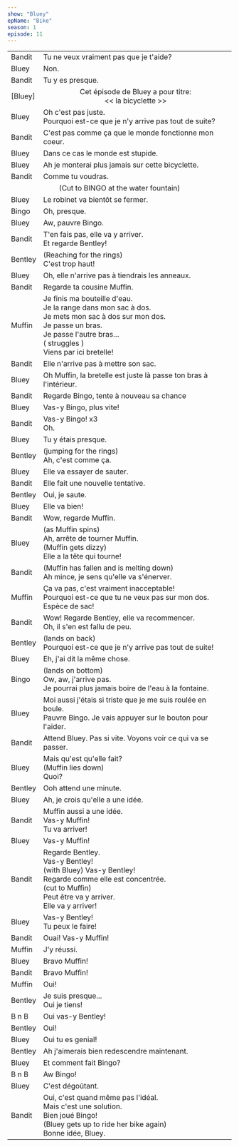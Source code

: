 ```yaml
---
show: "Bluey"
epName: "Bike"
season: 1
episode: 11
---
```


<table>
<tr>
    <td>Bandit</td>
    <td class="fr">Tu ne veux vraiment pas que je t'aide?</td>
</tr>

<tr>
    <td>Bluey</td>
    <td class="fr">Non.</td>
</tr>

<tr>
    <td> Bandit </td>
    <td class="fr"> Tu y es presque. </td>
</tr>

<tr>
    <td>[Bluey]</td>
    <td class="fr" style = "text-align: center">Cet épisode de Bluey a pour titre:<br><< la bicyclette >></td>
</tr>

<tr>
    <td> Bluey </td>
    <td class="fr"> Oh c'est pas juste. <br>
        Pourquoi est-ce que je n'y arrive pas tout de suite? 
    </td>
</tr>

<tr>
    <td> Bandit </td>
    <td> C'est pas comme ça que le monde fonctionne mon coeur. </td>
</tr>

<tr>
    <td> Bluey </td>
    <td> Dans ce cas le monde est stupide. </td>
</tr>

<tr>
    <td> Bluey </td>
    <td> Ah je monterai plus jamais sur cette bicyclette. </td>
</tr>

<tr>
    <td> Bandit </td>
    <td> Comme tu voudras. </td>
</tr>    

<tr>
    <td colspan="2" style="text-align: center">
    (Cut to BINGO at the water fountain) 
    </td>
</tr>    

<tr>
    <td> Bluey </td>
    <td> Le robinet va bientôt se fermer. </td>
</tr>    

<tr>
    <td> Bingo </td>
    <td> Oh, presque. </td>
</tr> 

<tr>
    <td> Bluey </td>
    <td> Aw, pauvre Bingo. </td>
</tr> 

<tr>
    <td> Bandit </td>
    <td> T'en fais pas, elle va y arriver. <br>
        Et regarde Bentley! </td>
</tr>    

<tr>
    <td> Bentley </td>
    <td> (Reaching for the rings) <br>
    C'est trop haut! </td>
</tr>    

<tr>
    <td> Bluey </td>
    <td> Oh, elle n'arrive pas à tiendrais les anneaux. </td>
</tr>    

<tr>
    <td> Bandit </td>
    <td> Regarde ta cousine Muffin. </td>
</tr>    

<tr>
    <td> Muffin </td>
    <td> Je finis ma bouteille d'eau. <br>
    Je la range dans mon sac à dos. <br>
    Je mets mon sac à dos sur mon dos. <br>
    Je passe un bras. <br>
    Je passe l'autre bras… <br>
    ( struggles ) <br>
    Viens par ici bretelle! 
    </td>
</tr>   

<tr>
    <td> Bandit </td>
    <td> Elle n'arrive pas à mettre son sac. </td>
</tr>

<tr>
    <td> Bluey </td>
    <td> Oh Muffin, la bretelle est juste là
    passe ton bras à l'intérieur. </td>
</tr>

<tr>
    <td> Bandit </td>
    <td> Regarde Bingo, tente à nouveau sa chance </td>
</tr>

<tr>
    <td> Bluey </td> 
    <td> Vas-y Bingo, plus vite! </td>
</tr>

<tr>
    <td> Bandit </td>
    <td> Vas-y Bingo! x3 <br>
        Oh. </td>
</tr>

<tr> 
    <td> Bluey </td>
    <td> Tu y étais presque.

<tr>
    <td> Bentley </td>
    <td> (jumping for the rings) <br>
    Ah, c'est comme ça. </td>
</tr>

<tr>
    <td> Bluey </td>
    <td> Elle va essayer de sauter. </td>
</tr>

<tr>
    <td> Bandit </td>
    <td> Elle fait une nouvelle tentative. </td>
</tr>

<tr>
    <td> Bentley </td>
    <td> Oui, je saute. </td>
</tr>

<tr>
    <td> Bluey </td>
    <td> Elle va bien! </td>
</tr>

<tr>
    <td> Bandit </td>
    <td> Wow, regarde Muffin. </td>
</tr>

<tr>
    <td> Bluey </td>
    <td> (as Muffin spins) <br> 
    Ah, arrête de tourner Muffin. <br>
    (Muffin gets dizzy) <br>
    Elle a la tête qui tourne! </td>
</tr>

<tr> 
    <td> Bandit </td>
    <td> (Muffin has fallen and is melting down) <br>
    Ah mince, je sens qu'elle va s'énerver. </td>
</tr>

<tr>
    <td> Muffin </td>
    <td> Ça va pas, c'est vraiment inacceptable! <br>
    Pourquoi est-ce que tu ne veux pas sur mon dos. <br>
    Espèce de sac! </td>
</tr>

<tr>
    <td> Bandit </td>
    <td> Wow! Regarde Bentley, elle va recommencer. <br>
    Oh, il s'en est fallu de peu. </td>
</tr>

<tr>
    <td> Bentley </td>
    <td> (lands on back) <br>
    Pourquoi est-ce que je n'y arrive pas tout de suite! </td>
</tr>

<tr>
    <td> Bluey </td>
    <td> Eh, j'ai dit la même chose. </td>
</tr>

<tr>
    <td> Bingo </td>
    <td> (lands on bottom) <br> 
    Ow, aw, j'arrive pas. <br>
    Je pourrai plus jamais boire de l'eau à la fontaine. </td>
</tr>

<tr>
    <td> Bluey </td>
    <td> Moi aussi j'étais si triste que je me suis roulée en boule. <br>
    Pauvre Bingo. Je vais appuyer sur le bouton pour l'aider.
    </td>
</tr>

<tr> 
    <td> Bandit </td> 
    <td> Attend Bluey. Pas si vite. Voyons voir ce qui va se passer. </td>
</tr>

<tr> 
    <td> Bluey </td>
    <td> Mais qu'est qu'elle fait? <br>
    (Muffin lies down) <br>
    Quoi? </td>
</tr>

<tr>
    <td> Bentley </td>
    <td> Ooh attend une minute. </td>
</tr>

<tr>
    <td> Bluey </td>
    <td> Ah, je crois qu'elle a une idée. </td>
</tr>

<tr>
    <td> Bandit </td>
    <td> Muffin aussi a une idée. <br>
    Vas-y Muffin! <br>
    Tu va arriver! </td>
</tr>

<tr>
    <td> Bluey </td>
    <td> Vas-y Muffin! </td>
</tr>

<tr>
    <td> Bandit </td>
    <td> Regarde Bentley. <br> 
    Vas-y Bentley! <br>
    (with Bluey) Vas-y Bentley! <br>
    Regarde comme elle est concentrée. <br>
    (cut to Muffin) <br>
    Peut être va y arriver. <br>
    Elle va y arriver!
    </td>
</tr>

<tr>
    <td> Bluey </td>
    <td> Vas-y Bentley! <br>
    Tu peux le faire! </td>
</tr>

<tr>
    <td> Bandit </td>
    <td> Ouai! Vas-y Muffin! </td>
</tr>

<tr>
    <td> Muffin </td>
    <td> J'y réussi. </td>
</tr>

<tr> 
    <td> Bluey </td>
    <td> Bravo Muffin! </td>
</tr>

<tr> 
    <td> Bandit </td>
    <td> Bravo Muffin! </td>
</tr>

<tr>
    <td> Muffin </td>
    <td> Oui! </td>
</tr>

<tr>
    <td> Bentley </td>
    <td> Je suis presque... <br> 
    Oui je tiens! </td>
</tr>

<tr>
    <td> B n B </td>
    <td> Oui vas-y Bentley! </td>
</tr>

<tr>
    <td> Bentley </td>
    <td> Oui! </td>
</tr>

<tr> 
    <td> Bluey </td>
    <td> Oui tu es genial! </td>
</tr>

<tr>
    <td> Bentley </td>
    <td> Ah j'aimerais bien redescendre maintenant. </td>
</tr>

<tr>
    <td> Bluey </td>
    <td> Et comment fait Bingo? </td>
</tr>

<tr>
    <td> B n B </td>
    <td> Aw Bingo! </td>
</tr>

<tr> 
    <td> Bluey </td>
    <td> C'est dégoûtant. </td>
</tr>

<tr> 
    <td> Bandit </td> 
    <td> Oui, c'est quand même pas l'idéal. <br>
    Mais c'est une solution. <br>
    Bien joué Bingo! <br>
    (Bluey gets up to ride her bike again) <br>
    Bonne idée, Bluey. </td>
</tr>